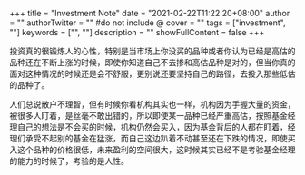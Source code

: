 +++
title = "Investment Note"
date = "2021-02-22T11:22:20+08:00"
author = ""
authorTwitter = "" #do not include @
cover = ""
tags = ["investment", ""]
keywords = ["", ""]
description = ""
showFullContent = false
+++

投资真的很锻炼人的心性，特别是当市场上你没买的品种或者你认为已经是高估的品种还在不断上涨的时候，即使你知道自己不去掺和高估品种是对的，但当你真的面对这种情况的时候还是会不舒服，更别说还要坚持自己的路径，去投入那些低估的品种了。

人们总说散户不理智，但有时候你看机构其实也一样，机构因为手握大量的资金，被很多人盯着，是丝毫不敢出错的，所以即使某一品种已经严重高估，按照基金经理自己的想法是不会买的时候，机构仍然会买入，因为基金背后的人都在盯着，经理们承受不起别的基金在猛涨，而自己这边趴着不动甚至还在下跌的情况，即使买入这个品种的价格很低，未来盈利的空间很大，这时候其实已经不是考验基金经理的能力的时候了，考验的是人性。

